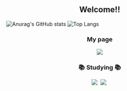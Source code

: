 <h2 align="center">Welcome!!</h2>

<!--
**dolphin1404/dolphin1404** is a ✨ _special_ ✨ repository because its `README.md` (this file) appears on your GitHub profile.

Here are some ideas to get you started:

- 🔭 I’m currently working on ...
- 🌱 I’m currently learning ...
- 👯 I’m looking to collaborate on ...
- 🤔 I’m looking for help with ...
- 💬 Ask me about ...
- 📫 How to reach me: ...
- 😄 Pronouns: ...
- ⚡ Fun fact: ...
-->
  ![Anurag's GitHub stats](https://github-readme-stats.vercel.app/api?username=dolphin1404&show_icons=true&theme=radical)
  ![Top Langs](https://github-readme-stats.vercel.app/api/top-langs/?username=dolphin1404&layout=compact)
<h3 align="center">My page</h3>
<div align="center">
  <a href="https://www.instagram.com/kyumini0112/" target="_blank"><img src="https://img.shields.io/badge/instagram-E4405F?style=for-the-badge&logo=instagram&logoColor=white"/></a>
</div>
<h3 align="center">📚 Studying 📚</h3>
<div align="center">
  <img src="https://img.shields.io/badge/flutter-02569B.svg?style=for-the-badge&logo=flutter&logoColor=white" />&nbsp
  <img src="https://img.shields.io/badge/c++-FF4154?style=for-the-badge&logo=cplusplus&logoColor=white" />&nbsp
</div>

